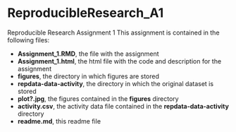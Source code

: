 # ReproducibleResearch_A1
Reproducible Research Assignment 1
This assignment is contained in the following files:

- **Assignment_1.RMD**, the file with the assignment
- **Assignment_1.html**, the html file with the code and description for the assignment
- **figures**, the directory in which figures are stored
- **repdata-data-activity**, the directory in which the original dataset is stored
- **plot?.jpg**, the figures contained in the **figures** directory
- **activity.csv**, the activity data file contained in the **repdata-data-activity** directory
- **readme.md**, this readme file
